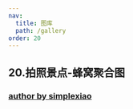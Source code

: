```yaml
---
nav:
  title: 图库
  path: /gallery
order: 20
---
```


## 20.拍照景点-蜂窝聚合图

### [author by simplexiao](https://github.com/simplexiao)

<code src= './photo_hotmap/index.tsx'>
